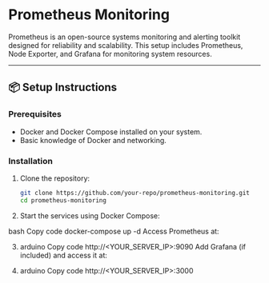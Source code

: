 # Prometheus Monitoring

Prometheus is an open-source systems monitoring and alerting toolkit designed for reliability and scalability. This setup includes Prometheus, Node Exporter, and Grafana for monitoring system resources.

---

## 📦 Setup Instructions

### Prerequisites
- Docker and Docker Compose installed on your system.
- Basic knowledge of Docker and networking.

### Installation
1. Clone the repository:
   ```bash
   git clone https://github.com/your-repo/prometheus-monitoring.git
   cd prometheus-monitoring
2. Start the services using Docker Compose:

bash
Copy code
docker-compose up -d
Access Prometheus at:

3. arduino
Copy code
http://<YOUR_SERVER_IP>:9090
Add Grafana (if included) and access it at:

4. arduino
Copy code
http://<YOUR_SERVER_IP>:3000
